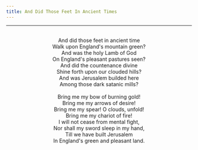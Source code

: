 ```yaml
---
title: And Did Those Feet In Ancient Times
---
```


---
<center>
<br/>
And did those feet in ancient time<br/>
Walk upon England's mountain green?<br/>
And was the holy Lamb of God<br/>
On England's pleasant pastures seen?<br/>
And did the countenance divine<br/>
Shine forth upon our clouded hills?<br/>
And was Jerusalem builded here<br/>
Among those dark satanic mills?<br/>
<br/>
Bring me my bow of burning gold!<br/>
Bring me my arrows of desire!<br/>
Bring me my spear! O clouds, unfold!<br/>
Bring me my chariot of fire!<br/>
I will not cease from mental fight,<br/>
Nor shall my sword sleep in my hand,<br/>
Till we have built Jerusalem<br/>
In England's green and pleasant land.<br/>

</center>